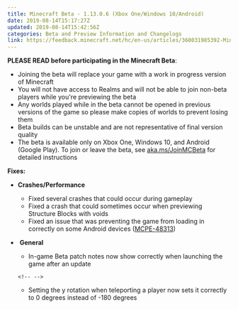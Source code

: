 ```yaml
---
title: Minecraft Beta - 1.13.0.6 (Xbox One/Windows 10/Android)
date: 2019-08-14T15:17:27Z
updated: 2019-08-14T15:42:56Z
categories: Beta and Preview Information and Changelogs
link: https://feedback.minecraft.net/hc/en-us/articles/360031985392-Minecraft-Beta-1-13-0-6-Xbox-One-Windows-10-Android-
---
```


**PLEASE READ before participating in the Minecraft Beta**:

-   Joining the beta will replace your game with a work in progress version of Minecraft
-   You will not have access to Realms and will not be able to join non-beta players while you\'re previewing the beta
-   Any worlds played while in the beta cannot be opened in previous versions of the game so please make copies of worlds to prevent losing them
-   Beta builds can be unstable and are not representative of final version quality
-   The beta is available only on Xbox One, Windows 10, and Android (Google Play). To join or leave the beta, see [aka.ms/JoinMCBeta](https://aka.ms/JoinMCBeta) for detailed instructions

**Fixes:**

-   **Crashes/Performance**
    -   Fixed several crashes that could occur during gameplay
    -   Fixed a crash that could sometimes occur when previewing Structure Blocks with voids
    -   Fixed an issue that was preventing the game from loading in correctly on some Android devices ([MCPE-48313](https://bugs.mojang.com/browse/MCPE-48313))
-    **General**
    -   In-game Beta patch notes now show correctly when launching the game after an update

    ```{=html}
    <!-- -->
    ```
    -   Setting the y rotation when teleporting a player now sets it correctly to 0 degrees instead of -180 degrees
